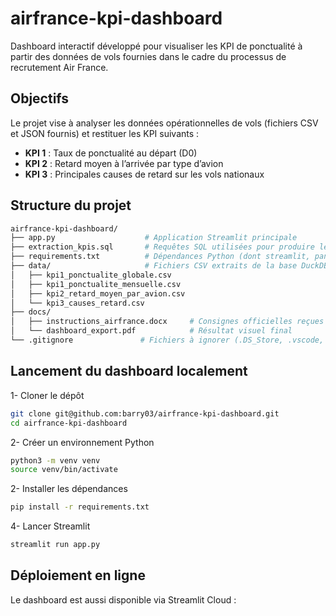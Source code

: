 # airfrance-kpi-dashboard

Dashboard interactif développé pour visualiser les KPI de ponctualité à partir des données de vols fournies dans le cadre du processus de recrutement Air France.

## Objectifs

Le projet vise à analyser les données opérationnelles de vols (fichiers CSV et JSON fournis) et restituer les KPI suivants :

- **KPI 1** : Taux de ponctualité au départ (D0)
- **KPI 2** : Retard moyen à l’arrivée par type d’avion
- **KPI 3** : Principales causes de retard sur les vols nationaux

## Structure du projet

```bash
airfrance-kpi-dashboard/
├── app.py                    # Application Streamlit principale
├── extraction_kpis.sql       # Requêtes SQL utilisées pour produire les KPI
├── requirements.txt          # Dépendances Python (dont streamlit, pandas...)
├── data/                     # Fichiers CSV extraits de la base DuckDB
│   ├── kpi1_ponctualite_globale.csv
│   ├── kpi1_ponctualite_mensuelle.csv
│   ├── kpi2_retard_moyen_par_avion.csv
│   └── kpi3_causes_retard.csv
├── docs/
│   ├── instructions_airfrance.docx     # Consignes officielles reçues
│   └── dashboard_export.pdf            # Résultat visuel final
└── .gitignore               # Fichiers à ignorer (.DS_Store, .vscode, etc.)
```

## Lancement du dashboard localement

1-  Cloner le dépôt

```bash
git clone git@github.com:barry03/airfrance-kpi-dashboard.git
cd airfrance-kpi-dashboard
```

2-  Créer un environnement Python
```bash
python3 -m venv venv
source venv/bin/activate
```

2-  Installer les dépendances
```bash
pip install -r requirements.txt
```

4-  Lancer Streamlit
```bash
streamlit run app.py
```

##  Déploiement en ligne

Le dashboard est aussi disponible via Streamlit Cloud :

